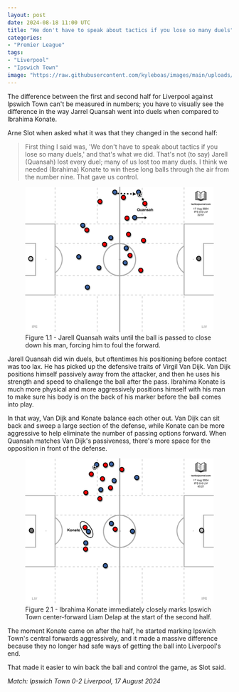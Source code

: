 ```yaml
---
layout: post
date: 2024-08-18 11:00 UTC
title: "We don't have to speak about tactics if you lose so many duels"
categories:
- "Premier League"
tags:
- "Liverpool"
- "Ipswich Town"
image: "https://raw.githubusercontent.com/kyleboas/images/main/uploads/2024/08/17/Image-17Aug2024_23:18:07.png"
---
```


The difference between the first and second half for Liverpool against Ipswich Town can't be measured in numbers; you have to visually see the difference in the way Jarrel Quansah went into duels when compared to Ibrahima Konate.

<!---more--->

Arne Slot when asked what it was that they changed in the second half:

> First thing I said was, 'We don't have to speak about tactics if you lose so many duels,' and that's what we did. That's not (to say) Jarell (Quansah) lost every duel; many of us lost too many duels. I think we needed (Ibrahima) Konate to win these long balls through the air from the number nine. That gave us control. 

<figure>
    <img src="https://raw.githubusercontent.com/kyleboas/images/main/uploads/2024/08/17/Image-17Aug2024_23:18:06.png">
    <figcaption>Figure 1.1 - Jarell Quansah waits until the ball is passed to close down his man, forcing him to foul the forward.</figcaption>
</figure>

Jarell Quansah did win duels, but oftentimes his positioning before contact was too lax. He has picked up the defensive traits of Virgil Van Dijk. Van Dijk positions himself passively away from the attacker, and then he uses his strength and speed to challenge the ball after the pass. Ibrahima Konate is much more physical and more aggressively positions himself with his man to make sure his body is on the back of his marker before the ball comes into play.

In that way, Van Dijk and Konate balance each other out. Van Dijk can sit back and sweep a large section of the defense, while Konate can be more aggressive to help eliminate the number of passing options forward. When Quansah matches Van Dijk's passiveness, there's more space for the opposition in front of the defense.

<figure>
    <img src="https://raw.githubusercontent.com/kyleboas/images/main/uploads/2024/08/17/Image-17Aug2024_23:18:08.png">
    <figcaption>Figure 2.1 - Ibrahima Konate immediately closely marks Ipswich Town center-forward Liam Delap at the start of the second half.</figcaption>
</figure>

The moment Konate came on after the half, he started marking Ipswich Town's central forwards aggressively, and it made a massive difference because they no longer had safe ways of getting the ball into Liverpool's end. 

That made it easier to win back the ball and control the game, as Slot said.

*Match: Ipswich Town 0-2 Liverpool, 17 August 2024*